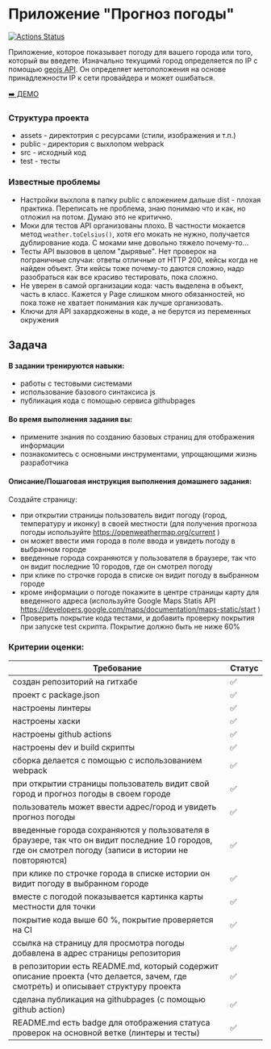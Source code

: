 # Приложение "Прогноз погоды"

[![Actions Status](https://github.com/ivanartamonov/otus-weather/actions/workflows/sanity-check.yml/badge.svg)](https://github.com/ivanartamonov/otus-weather/actions/workflows/sanity-check.yml/badge.svg)

Приложение, которое показывает погоду для вашего города или того, который вы введете. Изначально текущимй город определяется по IP с помощью [geojs API](https://www.geojs.io/). Он определяет метоположения на основе принадлежности IP к сети провайдера и может ошибаться.

[➡️ ДЕМО](https://ivanartamonov.github.io/otus-weather/)

### Структура проекта

* assets - директотрия с ресурсами (стили, изображения и т.п.)
* public - директория с выхлопом webpack
* src - исходный код
* test - тесты

### Известные проблемы

* Настройки выхлопа в папку public с вложением дальше dist - плохая практика. Переписать не проблема, знаю понимаю что и как, но отложил на потом. Думаю это не критично.
* Моки для тестов API организованы плохо. В частности мокается метод `weather.toCelsius()`, хотя его мокать не нужно, получается дублирование кода. С моками мне довольно тяжело почему-то...
* Тесты API вызовов в целом "дырявые". Нет проверок на пограничные случаи: ответы отличные от HTTP 200, кейсы когда не найден объект. Эти кейсы тоже почему-то даются сложно, надо разобраться как все красиво тестировать, пока сложно.  
* Не уверен в самой организации кода: часть выделена в объект, часть в класс. Кажется у Page слишком много обязанностей, но пока тоже не хватает понимания как лучше организовать.
* Ключи для API захардкожены в коде, а не берутся из переменных окружения

## Задача

#### В задании тренируются навыки:
* работы с тестовыми системами
* использование базового синтаксиса js
* публикация кода с помощью сервиса githubpages 

#### Во время выполнения задания вы:
* примените знания по созданию базовых страниц для отображения информации
* познакомитесь с основными инструментами, упрощающими жизнь разработчика

#### Описание/Пошаговая инструкция выполнения домашнего задания:
Создайте страницу:
* при открытии страницы пользователь видит погоду (город, температуру и иконку) в своей местности (для получения прогноза погоды используйте https://openweathermap.org/current )
* он может ввести имя города в поле ввода и увидеть погоду в выбранном городе
* введенные города сохраняются у пользователя в браузере, так что он видит последние 10 городов, где он смотрел погоду
* при клике по строчке города в списке он видит погоду в выбранном городе
* кроме информации о погоде покажите в центре страницы карту для введенного адреса (используйте Google Maps Statis API https://developers.google.com/maps/documentation/maps-static/start )
* Проверить покрытие кода тестами, и добавить проверку покрытия при запуске test скрипта. Покрытие должно быть не ниже 60%

### Критерии оценки:


| Требование                                                                                                                                             | Статус |
|--------------------------------------------------------------------------------------------------------------------------------------------------------|--------|
| создан репозиторий на гитхабе                                                                                                                          | ✅      |
| проект c package.json                                                                                                                                  | ✅      |
| настроены линтеры                                                                                                                                      | ✅      |
| настроены хаски                                                                                                                                        | ✅      |
| настроены github actions                                                                                                                               | ✅      |
| настроены dev и build скрипты                                                                                                                          | ✅      |
| сборка делается с помощью с использованием webpack                                                                                                     | ✅      |
| при открытии страницы пользователь видит свой город и прогноз погоды в своем городе                                                                    | ✅      |
| пользователь может ввести адрес/город и увидеть прогноз погоды                                                                                         | ✅      |
| введенные города сохраняются у пользователя в браузере, так что он видит последние 10 городов, где он смотрел погоду (записи в истории не повторяются) | ✅      |
| при клике по строчке города в списке истории он видит погоду в выбранном городе                                                                        | ✅      |
| вместе с погодой показывается картинка карты местности для точки                                                                                       | ✅      |
| покрытие кода выше 60 %, покрытие проверяется на CI                                                                                                    | ✅      |
| ссылка на страницу для просмотра погоды добавлена в адрес страницы репозитория                                                                         | ✅      |
| в репозитории есть README.md, который содержит описание проекта (что делается, зачем, где смотреть) и описывает структуру проекта                      | ✅      |
| сделана публикация на githubpages (с помощью github action)                                                                                            | ✅      |
| README.md есть badge для отображения статуса проверок на основной ветке (линтеры и тесты)                                                              | ✅      |